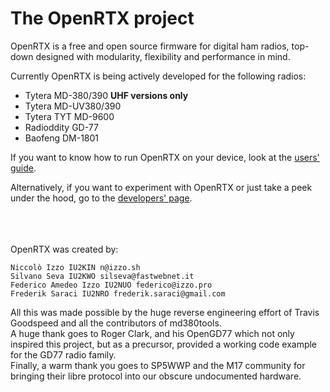 # The OpenRTX project

OpenRTX is a free and open source firmware for digital ham radios, top-down designed with modularity, flexibility and performance in mind.

Currently OpenRTX is being actively developed for the following radios:

* Tytera MD-380/390 **UHF versions only**
* Tytera MD-UV380/390
* Tytera TYT MD-9600
* Radioddity GD-77
* Baofeng DM-1801

If you want to know how to run OpenRTX on your device, look at the [users' guide](users_guide.md).

Alternatively, if you want to experiment with OpenRTX or just take a peek under the hood, go to the [developers' page](developers_guide.md).

<br><br><br>
OpenRTX was created by:

    Niccolò Izzo IU2KIN n@izzo.sh
    Silvano Seva IU2KWO silseva@fastwebnet.it
    Federico Amedeo Izzo IU2NUO federico@izzo.pro
    Frederik Saraci IU2NRO frederik.saraci@gmail.com

All this was made possible by the huge reverse engineering effort of Travis Goodspeed and all the contributors of md380tools.  
A huge thank goes to Roger Clark, and his OpenGD77 which not only inspired this project, but as a precursor, provided a working code example for the GD77 radio family.  
Finally, a warm thank you goes to SP5WWP and the M17 community for bringing their libre protocol into our obscure undocumented hardware.
